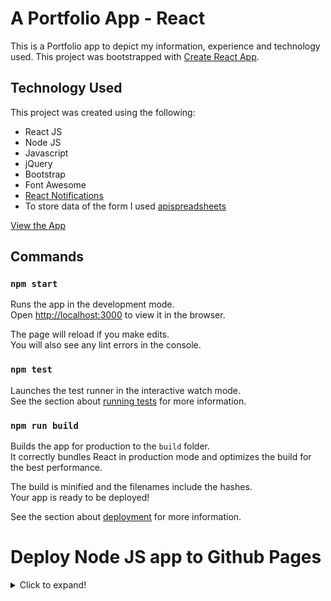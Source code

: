# A Portfolio App - React

This is a Portfolio app to depict my information, experience and technology used.
This project was bootstrapped with [Create React App](https://github.com/facebook/create-react-app).

## Technology Used

This project was created using the following:
- React JS
- Node JS
- Javascript
- jQuery 
- Bootstrap
- Font Awesome
- [React Notifications](https://www.npmjs.com/package/react-notifications-component) 
- To store data of the form I used [apispreadsheets](https://www.apispreadsheets.com/)

[View the App](https://naveinaustin.github.io/resume/)

## Commands

### `npm start`

Runs the app in the development mode.\
Open [http://localhost:3000](http://localhost:3000) to view it in the browser.

The page will reload if you make edits.\
You will also see any lint errors in the console.

### `npm test`

Launches the test runner in the interactive watch mode.\
See the section about [running tests](https://facebook.github.io/create-react-app/docs/running-tests) for more information.

### `npm run build`

Builds the app for production to the `build` folder.\
It correctly bundles React in production mode and optimizes the build for the best performance.

The build is minified and the filenames include the hashes.\
Your app is ready to be deployed!

See the section about [deployment](https://facebook.github.io/create-react-app/docs/deployment) for more information.

# Deploy Node JS app to Github Pages
<details>
  <summary>Click to expand!</summary>
  
  ## Steps:
  ### Create a Repo and Upload Source
- Create a git repo in github say resume.
- Create a folder resume in your computer.
- Copy the project content to resume directory. Make sure not to copy the .git folder.
- Make sure the project starts
- Push the app to github (follow the commands shared in Github or the following steps)
    - cd resume
    - git init (Do this for the first time to initialize a new git repo)
    - Make sure to set username and email for git
        - git config user.name "{name}"
        - git config user.email {email}
    - git remote add origin https://github.com/username/resume.git
    - git add .
    - git commit -m "first commit"
    - git push origin master

### Configure gh-pages
- Run the command to install gh-pages - npm install gh-pages --save-dev
- Open package.json and make the following changes
    - Add a homepage property. The value would be https://username.github.io/repo_name
    - In the existing scripts property, we need to add the predeploy and deploy script fields:
        - "predeploy":"npm run build"
        - "deploy":"gh-pages -d build"
- Make sure to add and commit the files.
- Push the changes to Github
- When you deploy the app to your repo the repo name is added to context. So in case you are making calls to images or static files using the PUBLIC_URL you need to make sure /<repo name> is added. 
  Example: In local development if your accessing an image http://localhost:3000/image1.png in Github pages it will be http://localhost:3000/repo_name/image1.png.
  This needs to be changed in the app accordingly.
       
### Deploy the App
- Run the command - npm run deploy
- The command should push in changes to a branch gh-pages

### Errors:
- fatal: A branch named 'gh-pages' already exists - delete the folder: node_modules/.cache/gh-pages
- when npm run deploy a UI opens to ask password. It was taking it wrong and not deploying the app. Do the following to solve - 
 Create a token from your github account and clone the app using that 
 https://token@github.com/username/repository.git
 https://stackoverflow.com/questions/10054318/how-do-i-provide-a-username-and-password-when-running-git-clone-gitremote-git
  
</details>
